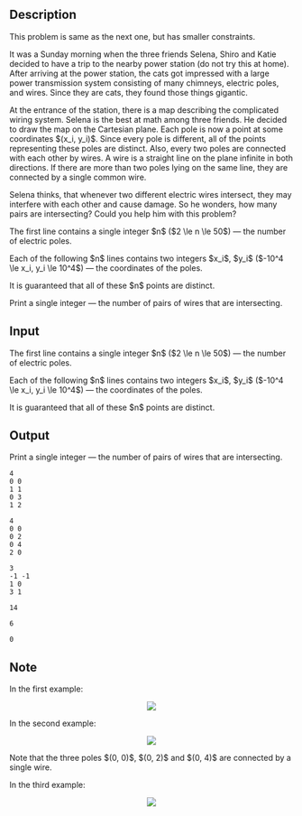 ## Description

<div><p><span class="tex-font-style-it">This problem is same as the next one, but has smaller constraints.</span></p><p>It was a Sunday morning when the three friends Selena, Shiro and Katie decided to have a trip to the nearby power station <span class="tex-font-style-it">(do not try this at home)</span>. After arriving at the power station, the cats got impressed with a large power transmission system consisting of many chimneys, electric poles, and wires. Since they are cats, they found those things gigantic.</p><p>At the entrance of the station, there is a map describing the complicated wiring system. Selena is the best at math among three friends. He decided to draw the map on the Cartesian plane. Each pole is now a point at some coordinates $(x_i, y_i)$. Since every pole is different, all of the points representing these poles are distinct. Also, every two poles are connected with each other by wires. A wire is a straight line on the plane <span class="tex-font-style-bf">infinite in both directions</span>. If there are more than two poles lying on the same line, they are connected by a single common wire.</p><p>Selena thinks, that whenever two different electric wires intersect, they may interfere with each other and cause damage. So he wonders, how many pairs are intersecting? Could you help him with this problem?</p></div><div class="input-specification"><p>The first line contains a single integer $n$ ($2 \le n \le 50$)&nbsp;— the number of electric poles.</p><p>Each of the following $n$ lines contains two integers $x_i$, $y_i$ ($-10^4 \le x_i, y_i \le 10^4$)&nbsp;— the coordinates of the poles.</p><p>It is guaranteed that all of these $n$ points are distinct.</p></div><div class="output-specification"><p>Print a single integer&nbsp;— the number of pairs of wires that are intersecting.</p></div>

## Input

<p>The first line contains a single integer $n$ ($2 \le n \le 50$)&nbsp;— the number of electric poles.</p><p>Each of the following $n$ lines contains two integers $x_i$, $y_i$ ($-10^4 \le x_i, y_i \le 10^4$)&nbsp;— the coordinates of the poles.</p><p>It is guaranteed that all of these $n$ points are distinct.</p>

## Output

<p>Print a single integer&nbsp;— the number of pairs of wires that are intersecting.</p>





```input1
4
0 0
1 1
0 3
1 2
```




```input2
4
0 0
0 2
0 4
2 0
```




```input3
3
-1 -1
1 0
3 1
```




```output1
14
```




```output2
6
```




```output3
0
```



## Note

<p>In the first example:</p><center> <img class="tex-graphics" src="file://73iJRN2K.png" style="max-width: 100.0%;max-height: 100.0%;"> </center><p>In the second example:</p><center> <img class="tex-graphics" src="file://40DwUdOP.png" style="max-width: 100.0%;max-height: 100.0%;"> </center><p>Note that the three poles $(0, 0)$, $(0, 2)$ and $(0, 4)$ are connected by a single wire.</p><p>In the third example:</p><center> <img class="tex-graphics" src="file://DGLhFwIm.png" style="max-width: 100.0%;max-height: 100.0%;"> </center>
